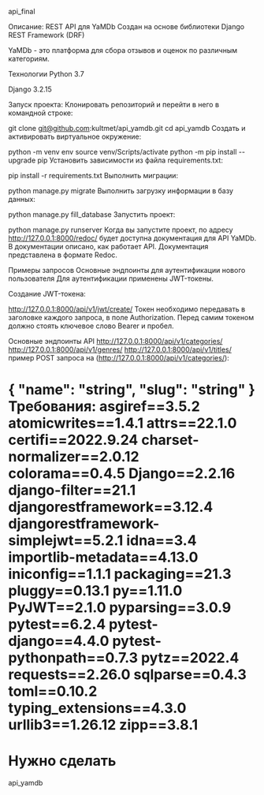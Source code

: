 
api_final

Описание:
REST API для YaMDb
Создан на основе библиотеки Django REST Framework (DRF)

YaMDb - это платформа для сбора отзывов и оценок по различным категориям.

Технологии
Python 3.7

Django 3.2.15

Запуск проекта:
Клонировать репозиторий и перейти в него в командной строке:

git clone git@github.com:kultmet/api_yamdb.git
cd api_yamdb
Cоздать и активировать виртуальное окружение:

python -m venv env
source venv/Scripts/activate
python -m pip install --upgrade pip
Установить зависимости из файла requirements.txt:

pip install -r requirements.txt
Выполнить миграции:

python manage.py migrate
Выполнить загрузку информации в базу данных:

python manage.py fill_database
Запустить проект:

python manage.py runserver
Когда вы запустите проект, по адресу http://127.0.0.1:8000/redoc/ будет доступна документация для API YaMDb. В документации описано, как работает API. Документация представлена в формате Redoc.

Примеры запросов
Основные эндпоинты для аутентификации нового пользователя
Для аутентификации применены JWT-токены.

Создание JWT-токена:

http://127.0.0.1:8000/api/v1/jwt/create/
Токен необходимо передавать в заголовке каждого запроса, в поле Authorization. Перед самим токеном должно стоять ключевое слово Bearer и пробел.

Основные эндпоинты API
http://127.0.0.1:8000/api/v1/categories/
http://127.0.0.1:8000/api/v1/genres/
http://127.0.0.1:8000/api/v1/titles/
пример POST запроса на (http://127.0.0.1:8000/api/v1/categories/):

{
  "name": "string",
  "slug": "string"
}
Требования:
asgiref==3.5.2
atomicwrites==1.4.1
attrs==22.1.0
certifi==2022.9.24
charset-normalizer==2.0.12
colorama==0.4.5
Django==2.2.16
django-filter==21.1
djangorestframework==3.12.4
djangorestframework-simplejwt==5.2.1
idna==3.4
importlib-metadata==4.13.0
iniconfig==1.1.1
packaging==21.3
pluggy==0.13.1
py==1.11.0
PyJWT==2.1.0
pyparsing==3.0.9
pytest==6.2.4
pytest-django==4.4.0
pytest-pythonpath==0.7.3
pytz==2022.4
requests==2.26.0
sqlparse==0.4.3
toml==0.10.2
typing_extensions==4.3.0
urllib3==1.26.12
zipp==3.8.1
=======
# Нужно сделать
api_yamdb

